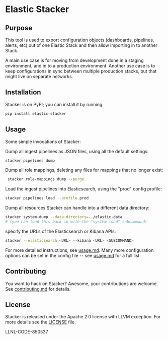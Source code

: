 # Elastic Stacker

## Purpose

This tool is used to export configuration objects (dashboards, pipelines,
alerts, etc) out of one Elastic Stack and then allow importing in to another
Stack.

A main use case is for moving from development done in a staging environment,
and in to a production environment. Another use case is to keep configurations
in sync between multiple production stacks, but that might live on separate
networks.

## Installation

Stacker is on PyPI; you can install it by running:

```bash
pip install elastic-stacker
```

## Usage

Some simple invocations of Stacker:

Dump all ingest pipelines as JSON files, using all the default settings:

```bash
stacker pipelines dump
```

Dump all role mappings, deleting any files for mappings that no longer exist:

```bash
 stacker role-mappings dump --purge
```

Load the ingest pipelines into Elasticsearch, using the "prod" config profile:

```bash
stacker pipelines load --profile prod
```

Dump all resources Stacker can handle into a different data directory:

```bash
stacker system-dump --data-directory=../elastic-data
# (you can load this back in with the "system-load" subcommand)
```

specify the URLs of the Elasticsearch or Kibana APIs:

```bash
stacker --elasticsearch <URL> --kibana <URL> <SUBCOMMAND>
```

For more detailed instructions, see [usage.md](docs/usage.md). Many
more configuration options can be set in the config file -- see
[usage.md](docs/usage.md#Configuration) for a full list.

## Contributing

You want to hack on Stacker? Awesome, your contributions are welcome. See
[contributing.md](docs/contributing.md) for details.

## License

Stacker is released under the Apache 2.0 license with LLVM exception. For
more details see the [LICENSE](LICENSE) file.

LLNL-CODE-850537
